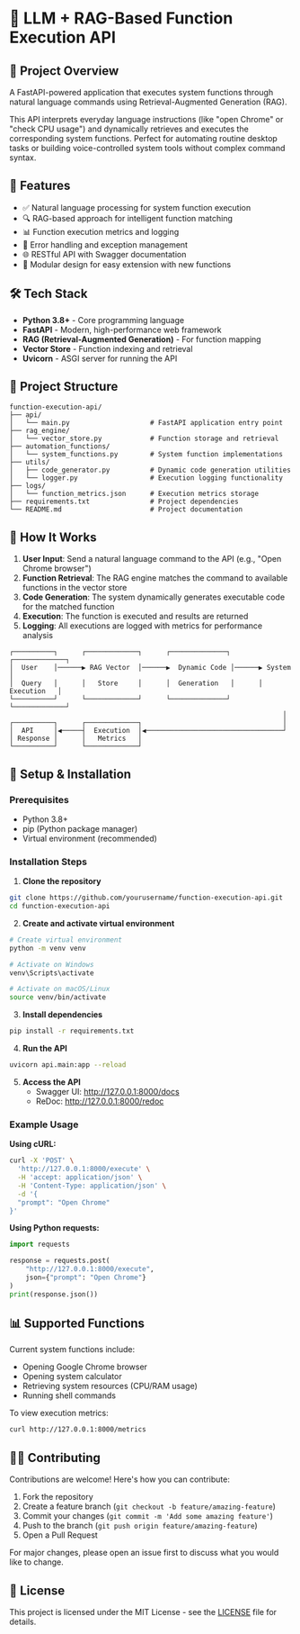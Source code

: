 # 🤖 LLM + RAG-Based Function Execution API

## 📌 Project Overview

A FastAPI-powered application that executes system functions through natural language commands using Retrieval-Augmented Generation (RAG).

This API interprets everyday language instructions (like "open Chrome" or "check CPU usage") and dynamically retrieves and executes the corresponding system functions. Perfect for automating routine desktop tasks or building voice-controlled system tools without complex command syntax.

## 🚀 Features

- ✅ Natural language processing for system function execution
- 🔍 RAG-based approach for intelligent function matching
- 📊 Function execution metrics and logging
- 🔐 Error handling and exception management
- 🌐 RESTful API with Swagger documentation
- 🧩 Modular design for easy extension with new functions

## 🛠️ Tech Stack

- **Python 3.8+** - Core programming language
- **FastAPI** - Modern, high-performance web framework
- **RAG (Retrieval-Augmented Generation)** - For function mapping
- **Vector Store** - Function indexing and retrieval
- **Uvicorn** - ASGI server for running the API

## 📁 Project Structure

```
function-execution-api/
├── api/
│   └── main.py                    # FastAPI application entry point
├── rag_engine/
│   └── vector_store.py            # Function storage and retrieval
├── automation_functions/
│   └── system_functions.py        # System function implementations
├── utils/
│   ├── code_generator.py          # Dynamic code generation utilities
│   └── logger.py                  # Execution logging functionality
├── logs/
│   └── function_metrics.json      # Execution metrics storage
├── requirements.txt               # Project dependencies
└── README.md                      # Project documentation
```

## 🧠 How It Works

1. **User Input**: Send a natural language command to the API (e.g., "Open Chrome browser")
2. **Function Retrieval**: The RAG engine matches the command to available functions in the vector store
3. **Code Generation**: The system dynamically generates executable code for the matched function
4. **Execution**: The function is executed and results are returned
5. **Logging**: All executions are logged with metrics for performance analysis

```
┌──────────┐      ┌─────────────┐      ┌──────────────┐      ┌─────────────┐
│  User    │──────▶ RAG Vector  │──────▶  Dynamic Code │──────▶ System      │
│  Query   │      │   Store     │      │  Generation   │      │ Execution   │
└──────────┘      └─────────────┘      └──────────────┘      └─────────────┘
                                                                    │
┌──────────┐      ┌─────────────┐                                   │
│  API     │◀─────┤  Execution  │◀──────────────────────────────────┘
│ Response │      │   Metrics   │
└──────────┘      └─────────────┘
```

## 🧪 Setup & Installation

### Prerequisites
- Python 3.8+
- pip (Python package manager)
- Virtual environment (recommended)

### Installation Steps

1. **Clone the repository**
```bash
git clone https://github.com/yourusername/function-execution-api.git
cd function-execution-api
```

2. **Create and activate virtual environment**
```bash
# Create virtual environment
python -m venv venv

# Activate on Windows
venv\Scripts\activate

# Activate on macOS/Linux
source venv/bin/activate
```

3. **Install dependencies**
```bash
pip install -r requirements.txt
```

4. **Run the API**
```bash
uvicorn api.main:app --reload
```

5. **Access the API**
   - Swagger UI: http://127.0.0.1:8000/docs
   - ReDoc: http://127.0.0.1:8000/redoc

### Example Usage

**Using cURL:**
```bash
curl -X 'POST' \
  'http://127.0.0.1:8000/execute' \
  -H 'accept: application/json' \
  -H 'Content-Type: application/json' \
  -d '{
  "prompt": "Open Chrome"
}'
```

**Using Python requests:**
```python
import requests

response = requests.post(
    "http://127.0.0.1:8000/execute",
    json={"prompt": "Open Chrome"}
)
print(response.json())
```

## 📊 Supported Functions

Current system functions include:
- Opening Google Chrome browser
- Opening system calculator
- Retrieving system resources (CPU/RAM usage)
- Running shell commands

To view execution metrics:
```bash
curl http://127.0.0.1:8000/metrics
```

## 🧑‍💻 Contributing

Contributions are welcome! Here's how you can contribute:

1. Fork the repository
2. Create a feature branch (`git checkout -b feature/amazing-feature`)
3. Commit your changes (`git commit -m 'Add some amazing feature'`)
4. Push to the branch (`git push origin feature/amazing-feature`)
5. Open a Pull Request

For major changes, please open an issue first to discuss what you would like to change.

## 📜 License

This project is licensed under the MIT License - see the [LICENSE](LICENSE) file for details.


